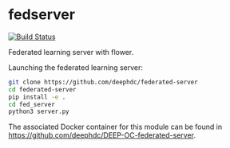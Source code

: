 # fedserver
[![Build Status](https://jenkins.indigo-datacloud.eu/buildStatus/icon?job=Pipeline-as-code/DEEP-OC-org/fedserver/master)](https://jenkins.indigo-datacloud.eu/job/Pipeline-as-code/job/DEEP-OC-org/job/fedserver/job/master)

Federated learning server with flower.

Launching the federated learning server:
```bash
git clone https://github.com/deephdc/federated-server
cd federated-server
pip install -e .
cd fed_server
python3 server.py
```
The associated Docker container for this module can be found in https://github.com/deephdc/DEEP-OC-federated-server.


```
